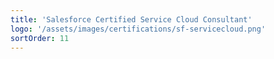 ```yaml
---
title: 'Salesforce Certified Service Cloud Consultant'
logo: '/assets/images/certifications/sf-servicecloud.png'
sortOrder: 11
---
```

